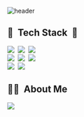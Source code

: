 ![header](https://capsule-render.vercel.app/api?type=Waving&color=0099ff&fontColor=ffffff&fontAlign=33&height=280&section=header&text=Hello!%20I'm%20hyein&animation=twinkling&fontSize=60&desc=a%20front-end%20developer&descSize=17&descAlign=60)
## 🔗&nbsp; Tech Stack &nbsp;🔗
<span>
<img src="https://img.shields.io/badge/HTML-E34F26?style=flat-square&logo=HTML5&logoColor=white"/>&nbsp;
<img src="https://img.shields.io/badge/CSS-1572B6?style=flat-square&logo=CSS3&logoColor=white"/>&nbsp;
<img src="https://img.shields.io/badge/Javascript-yellow?style=flat-square&logo=Javascript&logoColor=white"/>&nbsp;
<br>
<img src="https://img.shields.io/badge/React-0099c3?style=flat-square&logo=React&logoColor=white"/>&nbsp;
<img src="https://img.shields.io/badge/Redux-764ABC?style=flat-square&logo=Redux&logoColor=white"/>&nbsp;
<img src="https://img.shields.io/badge/ReactQuery-FF4154?style=flat-square&logo=ReactQuery&logoColor=white"/>&nbsp;
<br>
<img src="https://img.shields.io/badge/Axios-5A29E4?style=flat-square&logo=Axios&logoColor=white"/>&nbsp;
<img src="https://img.shields.io/badge/StyledComponents-DB7093?style=flat-square&logo=styled-components&logoColor=white"/>&nbsp;
</span>
  
## 🕵🏻&nbsp; About Me 
<a href="https://velog.io/@runprogrmm"><img src="https://img.shields.io/badge/Velog-20C997?style=flat-square&logo=Velog&logoColor=white"/></a>&nbsp;


